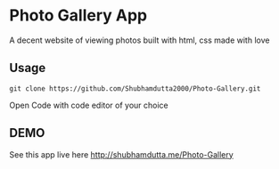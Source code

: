 # Photo Gallery App

A decent website of viewing photos built with html, css made with love

## Usage

```
git clone https://github.com/Shubhamdutta2000/Photo-Gallery.git
```

Open Code with code editor of your choice

## DEMO

See this app live here http://shubhamdutta.me/Photo-Gallery
